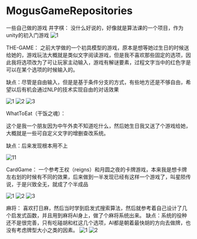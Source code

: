 # MogusGameRepositories

 一些自己做的游戏
 井字棋：
 没什么好说的，好像就是算法课的一个项目，作为unity的初入门游戏
 ![1](https://github.com/BLACKMogus/MogusGameRepositories/blob/main/%E5%AE%89%E8%A3%85%E5%8C%85%E5%92%8C%E7%9B%B8%E5%85%B3%E5%9B%BE%E7%89%87/%E4%BA%95%E5%AD%97%E6%A3%8BWin%E7%89%88%E6%9C%AC%E8%BF%90%E8%A1%8C%E7%A8%8B%E5%BA%8F/%E4%BA%95%E5%AD%97%E6%A3%8B%E5%9B%BE%E7%89%87.png?raw=true)
 
 
THE-GAME：
之前大学做的一个初具模型的游戏，原本是想等她过生日的时候送给她的，游戏玩法大概就是类似文字阅读游戏，但是我不喜欢那些固定的选项，因此我将选项改为了可让玩家主动输入，游戏有解谜要素，过程文字当中的红色字是可以在某个选项的时候输入的。

缺点：尽管是自由输入，但是是基于条件分支的方式，有些地方还是不够自由，希望以后有机会通过NLP的技术实现自由的对话效果

![1](https://github.com/BLACKMogus/MogusGameRepositories/blob/main/APK/THE-GAME/1.jpg?raw=true)
![2](https://github.com/BLACKMogus/MogusGameRepositories/blob/main/APK/THE-GAME/2.jpg?raw=true)
![3](https://github.com/BLACKMogus/MogusGameRepositories/blob/main/APK/THE-GAME/3.jpg?raw=true)


WhatToEat（干饭之魂）：

这个是我一个朋友因为中午外卖不知道吃什么，然后她生日我又送了个游戏给她，大概就是一些可自定义文字的增删查改系统。

缺点：后来发现根本用不上

![11](https://github.com/BLACKMogus/MogusGameRepositories/blob/main/APK/WhatToEat/11.png?raw=true)

CardGame：
一个参考王权（reigns）和月圆之夜的卡牌游戏，本来我是想卡牌左右划的时候有不同的效果，后来做到一半发现已经有这样一个游戏了，叫星陨传说，于是兴致全无，就成了个半成品

![1](https://github.com/BLACKMogus/MogusGameRepositories/blob/main/%E5%AE%89%E8%A3%85%E5%8C%85%E5%92%8C%E7%9B%B8%E5%85%B3%E5%9B%BE%E7%89%87/CardGame/1.png?raw=true)
![2](https://github.com/BLACKMogus/MogusGameRepositories/blob/main/%E5%AE%89%E8%A3%85%E5%8C%85%E5%92%8C%E7%9B%B8%E5%85%B3%E5%9B%BE%E7%89%87/CardGame/2.png?raw=true)
![3](https://github.com/BLACKMogus/MogusGameRepositories/blob/main/%E5%AE%89%E8%A3%85%E5%8C%85%E5%92%8C%E7%9B%B8%E5%85%B3%E5%9B%BE%E7%89%87/CardGame/3.png?raw=true)

麻将：
喜欢打日麻，然后当时学到启发式搜索算法，然后就参考着自己设计了几个启发式函数，并且用到麻将AI身上，做了个麻将系统出来。
缺点：系统的役种还不是很完善，只有吃碰胡和杠这几个选项，AI都是朝着最快胡的方向去做牌，也没有考虑牌型大小之类的因素。
![1](https://github.com/BLACKMogus/MogusGameRepositories/blob/main/%E5%AE%89%E8%A3%85%E5%8C%85%E5%92%8C%E7%9B%B8%E5%85%B3%E5%9B%BE%E7%89%87/MahJong64/1.png?raw=true)
![2](https://github.com/BLACKMogus/MogusGameRepositories/blob/main/%E5%AE%89%E8%A3%85%E5%8C%85%E5%92%8C%E7%9B%B8%E5%85%B3%E5%9B%BE%E7%89%87/MahJong64/2.png?raw=true)
